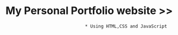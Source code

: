 ﻿# My Personal Portfolio website >>
                                  * Using HTML,CSS and JavaScript 
